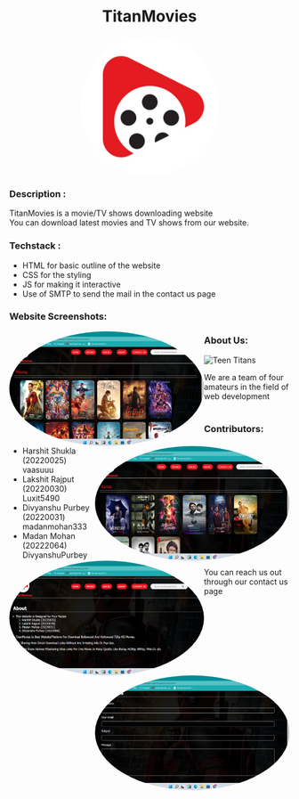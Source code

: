 # <h1 align="center">TitanMovies</h1>
<p align='center'>
<img align='center' alt='TitanMovies' height='250px' width='250px' style="border-radius:100%; " src="Devjam/Images/logo.jpg" >
</p>

### Description :

TitanMovies is a movie/TV shows downloading website<br>
You can download latest movies and TV shows from our website.

### Techstack : 

<ul>
  <li>HTML for basic outline of the website</li>
  <li>CSS for the styling</li>
  <li>JS for making it interactive</li>
  <li>Use of SMTP to send the mail in the contact us page</li>
</ul>

### Website Screenshots:
<div>
  <img alt='screenshot' height='206px' width='350px' align="left" style="border-radius:100%; display:block;" src="Devjam/Images/Screenshot (16).png" >
  <img alt='screenshot' height='206px' width='350px' align="right" style="border-radius:100%; display:block;" src="Devjam/Images/Screenshot (17).png" >
  <img alt='screenshot' height='206px' width='350px' align="left" style="border-radius:100%; display:block" src="Devjam/Images/Screenshot (18).png" >
  <img alt='screenshot' height='206px' width='350px' align="right" style="border-radius:100%; display:block" src="Devjam/Images/Screenshot (19).png" >
</div>

### About Us:
<img alt='Teen Titans' height='150px' width='150px' src="https://www.stoneykins.com/Patterns/product_images/w/310/Teen_Titans_Logo_03_tn__73898_std.png" >

We are a team of four amateurs in the field of web development<br>
<br>                                    
### Contributors:
<ul>
  <li>Harshit Shukla    (20220025)  vaasuuu        </li>
  <li>Lakshit Rajput    (20220030)  Luxit5490      </li>
  <li>Divyanshu Purbey  (20220031)  madanmohan333  </li>
  <li>Madan Mohan       (20222064)  DivyanshuPurbey</li>
</ul>
                                                                
You can reach us out through our contact us page

